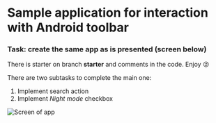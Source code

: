 # Sample application for interaction with Android toolbar

### Task: create the same app as is presented (screen below)
There is starter on branch **starter** and comments in the code. Enjoy :stuck_out_tongue_winking_eye:

There are two subtasks to complete the main one:
  1. Implement search action
  2. Implement *Night mode* checkbox

![Screen of app](https://lh6.googleusercontent.com/itGaXUuWRd44Tsx9gZKfwx1FehxUmY4fhv9__jgXnMvLylxo-PHbP-cTmlVgn5rAy6EPKfXndBTOGQ=w1366-h637-rw)

